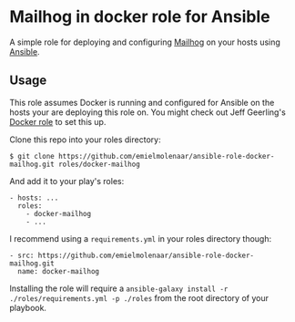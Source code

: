 Mailhog in docker role for Ansible
=================

A simple role for deploying and configuring [Mailhog](https://github.com/mailhog/MailHog) on your hosts using [Ansible](http://www.ansibleworks.com/).

Usage
-----

This role assumes Docker is running and configured for Ansible on the hosts your are deploying this role on. You might check out Jeff Geerling's [Docker role](https://github.com/geerlingguy/ansible-role-docker) to set this up.

Clone this repo into your roles directory:

    $ git clone https://github.com/emielmolenaar/ansible-role-docker-mailhog.git roles/docker-mailhog

And add it to your play's roles:

    - hosts: ...
      roles:
        - docker-mailhog
        - ...

I recommend using a `requirements.yml` in your roles directory though:

    - src: https://github.com/emielmolenaar/ansible-role-docker-mailhog.git
      name: docker-mailhog

Installing the role will require a `ansible-galaxy install -r ./roles/requirements.yml -p ./roles` from the root directory of your playbook.
